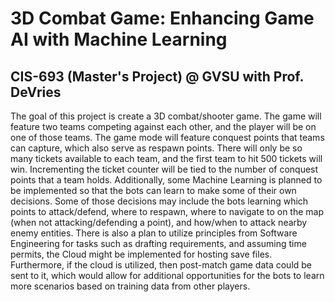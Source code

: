 # 3D Combat Game: Enhancing Game AI with Machine Learning
## CIS-693 (Master's Project) @ GVSU with Prof. DeVries

The goal of this project is create a 3D combat/shooter game. The game will feature two teams competing against each other, and the player will be on one of those teams. The game mode will feature conquest points that teams can capture, which also serve as respawn points. There will only be so many tickets available to each team, and the first team to hit 500 tickets will win. Incrementing the ticket counter will be tied to the number of conquest points that a team holds. Additionally, some Machine Learning is planned to be implemented so that the bots can learn to make some of their own decisions. Some of those decisions may include the bots learning which points to attack/defend, where to respawn, where to navigate to on the map (when not attacking/defending a point), and how/when to attack nearby enemy entities. There is also a plan to utilize principles from Software Engineering for tasks such as drafting requirements, and assuming time permits, the Cloud might be implemented for hosting save files. Furthermore, if the cloud is utilized, then post-match game data could be sent to it, which would allow for additional opportunities for the bots to learn more scenarios based on training data from other players.
